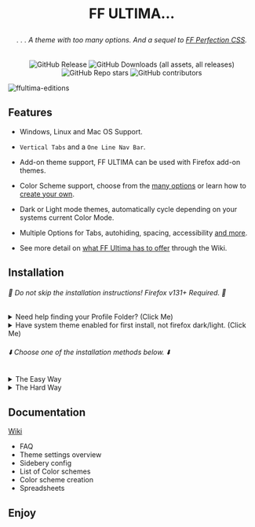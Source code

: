 # <p align="center"> FF ULTIMA... </p>

###### <p align="center">. . . A theme with too many options. And a sequel to [FF Perfection CSS](https://github.com/soulhotel/Perfection-Firefox-CSS-Theme).</p>

<div align="center">

![GitHub Release](https://img.shields.io/github/v/release/soulhotel/FF-CSS-ULTIMA?style=for-the-badge) <!-- ![GitHub Release Date](https://img.shields.io/github/release-date/soulhotel/FF-ULTIMA?style=for-the-badge&color=blue) --> ![GitHub Downloads (all assets, all releases)](https://img.shields.io/github/downloads/soulhotel/ff-ultima/total?style=for-the-badge&color=blue) ![GitHub Repo stars](https://img.shields.io/github/stars/soulhotel/FF-CSS-ULTIMA?style=for-the-badge) ![GitHub contributors](https://img.shields.io/github/contributors/soulhotel/FF-ULTIMA?style=for-the-badge&color=blue)

</div>

![ffultima-editions](https://github.com/user-attachments/assets/061d124e-d846-4da1-8466-03e2341e0802)


## Features

- Windows, Linux and Mac OS Support.
>
- `Vertical Tabs` and a `One Line Nav Bar`.
>
- Add-on theme support, FF ULTIMA can be used with Firefox add-on themes.
>
- Color Scheme support, choose from the [many options](https://github.com/soulhotel/FF-ULTIMA/wiki/Color-Schemes) or learn how to [create your own](https://github.com/soulhotel/FF-ULTIMA/wiki/Create-a-Color-Scheme).
>
- Dark or Light mode themes, automatically cycle depending on your systems current Color Mode.
>
- Multiple Options for Tabs, autohiding, spacing, accessibility [and more](https://github.com/soulhotel/FF-ULTIMA/wiki/Settings).
>
- See more detail on [what FF Ultima has to offer](https://github.com/soulhotel/FF-ULTIMA/wiki#what-does-ff-ultima-offer) through the Wiki.
>

## Installation

###### 🚨 Do not skip the installation instructions! Firefox v131+ Required. 🚨

<details>
<summary>Need help finding your Profile Folder? (Click Me)</summary>

<br>

> userChrome Themes work by communicating with a chrome folder located in your Firefox Profile folder, think of it as your User Interface. This folder typically holds `.css` files with the purpose of customizing elements of the Browser. There are two easy ways to access this folder:

1. Go to the `about:support` page
- In the URL Bar, type `about:support`.
- Look for the **Profile Folder** row. Open the folder.
- In that folder, create a new folder named `chrome` (If it doesnt already exist).

![aboutsupport](theme/pic/assets/about_support.png)

2. Go to the `about:profiles` page
- In the URL Bar, type `about:profiles`.
- Your profile will say `This is the profile in use and...`.
- Look for the **Root Directory** row, and click **Open Directory**.
- In the opened Folder, create a new folder named `chrome` (if it doesnt already exist).
 
![alt text](theme/pic/assets/profilelocation.png)
</details>

<details>
<summary>Have system theme enabled for first install, not firefox dark/light. (Click Me) </summary>
  
![addonthemespage](theme/pic/assets/installprep.png)
</details>

###### ⬇️ Choose *one* of the installation methods below. ⬇️

<details><summary>The Easy Way</summary>
 
>
1. Download the latest version on the [release page](https://github.com/soulhotel/FF-CSS-ULTIMA/releases/latest).
2. Copy everything in the ffultima(version).zip into your chrome folder.
3. For first time installation, you will need to apply the `user.js` to your profile to access theme settings.
4. In the chrome folder, youll see the `user.js`, move it <ins>out the chrome folder and into the Profile Folder<ins>.
5. Restart Firefox.
6. **Wait** for Firefox to open, then delete the `user.js` file.
7. Go to `about:config` and search for `ultima` to see all of your settings.

###### :warning: You only need to touch the user.js when installing the theme for the first time. It's function is to enable userChrome and add theme settings to the about:config page. Do not copy the user.js file into the Profile Folder <ins>if you are just updating the theme to a new version</ins>. Unless you want all of your saved settings to be reset :). 
</details>

<details><summary>The Hard Way</summary>

>
###### This method involves using Git and the Terminal - allowing easier updates. Harder for the less technical of people.
1. Open a terminal in your Profiles `chrome` folder.
2. Or in the terminal, navigate to your Profiles chrome folder `cd your\profile-folder\chrome`.
3. In the terminal, git clone the repo to install/update to the latest version:
```
# cd your/profile-folder/chrome                            # cd into profile folder
git clone https://github.com/soulhotel/FF-ULTIMA.git       # git clone inside
mv FF-ULTIMA/* FF-ULTIMA/.* .                              # clean up double folder
rmdir FF-ULTIMA                                            # remove the extra folder
```
5. In your chrome folder you'll have a file named `user.js`.
6. Move the `user.js` file <ins>OUT of the chrome folder and INTO your Profile Folder.</ins>
7. Restart Firefox.
8. **Wait** for Firefox to open, then delete the `user.js` file.
9. Go to `about:config` and search for `ultima` to see all of your settings.

###### :warning: You only need to touch the user.js when installing the theme for the first time. It's function is to enable userChrome and add theme settings to the about:config page. Do not copy the user.js file into the Profile Folder <ins>if you are just updating the theme to a new version</ins>. Unless you want all of your saved settings to be reset :).

###### :accessibility: Reading the [release page](https://github.com/soulhotel/FF-CSS-ULTIMA/releases/latest) is always recommended. When new versions of the theme come out - and they include new preferences in the about:config page, you may want to open the new user.js file and compare it to your current settings. You can either add the settings manually in the about:config page... or load your own editted user.js file to add the new settings and keep your old the same way.
</details>


## Documentation

[Wiki](https://github.com/soulhotel/FF-ULTIMA/wiki)
- FAQ
- Theme settings overview
- Sidebery config
- List of Color schemes
- Color scheme creation
- Spreadsheets

## Enjoy